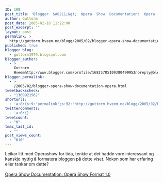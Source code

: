 ```yaml
---
ID: 108
post_title: 'Blogger  &#8211;&gt;  Opera  Show  Documentation:  Opera  Show  Format  1.0?'
author: Guttorm
post_date: 2005-02-10 11:22:00
post_excerpt: ""
layout: post
permalink: >
  http://guttorm.hveem.no/blogg/2005/02/blogger-opera-show-documentation-opera-show-format-10/
published: true
blogger_blog:
  - guttorm1979.blogspot.com
blogger_author:
  - >
    Guttorm
    Hveemhttp://www.blogger.com/profile/16825705109380499953noreply@blogger.com
blogger_permalink:
  - >
    /2005/02/blogger-opera-show-documentation-opera.html
tweetbackscheck:
  - "1309921562"
shorturls:
  - 'a:8:{s:9:"permalink";s:92:"http://guttorm.hveem.no/blogg/2005/02/blogger-opera-show-documentation-opera-show-format-10/";s:7:"tinyurl";s:25:"http://tinyurl.com/9bl9y5";s:4:"isgd";s:17:"http://is.gd/gGky";s:5:"bitly";s:20:"http://bit.ly/4i7TR0";s:5:"snipr";s:22:"http://snipr.com/agtbh";s:5:"snurl";s:22:"http://snurl.com/agtbh";s:7:"snipurl";s:24:"http://snipurl.com/agtbh";s:4:"trim";s:17:"http://tr.im/ba5p";}'
twittercomments:
  - 'a:0:{}'
tweetcount:
  - "0"
tmac_last_id:
  - ""
post_views_count:
  - "610"
---
```

Leikar litt med Operashow for tida, tenkte at det hadde vore interessant og kanskje nyttig å formatera bloggen på dette viset. Nokon som har erfaring eller tankar om dette? 
<br />
<br /><a href="http://my.opera.com/community/dev/operashow/documentation/doc_fileformat.html">Opera Show Documentation: Opera Show Format 1.0</a>